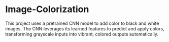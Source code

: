 # Image-Colorization

This project uses a pretrained CNN model to add color to black and white images. The CNN leverages its learned features to predict and apply colors, transforming grayscale inputs into vibrant, colored outputs automatically.
